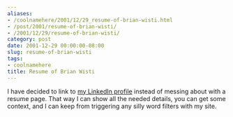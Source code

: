 ```yaml
---
aliases:
- /coolnamehere/2001/12/29_resume-of-brian-wisti.html
- /post/2001/resume-of-brian-wisti/
- /2001/12/29/resume-of-brian-wisti/
category: post
date: 2001-12-29 00:00:00-08:00
slug: resume-of-brian-wisti
tags:
- coolnamehere
title: Resume of Brian Wisti
---
```


I have decided to link to [my LinkedIn profile](http://www.linkedin.com/in/brianwisti) instead of messing about with a resume page. That way I can show all the needed details, you can get some context, and I can keep from triggering any silly word filters with my site.

